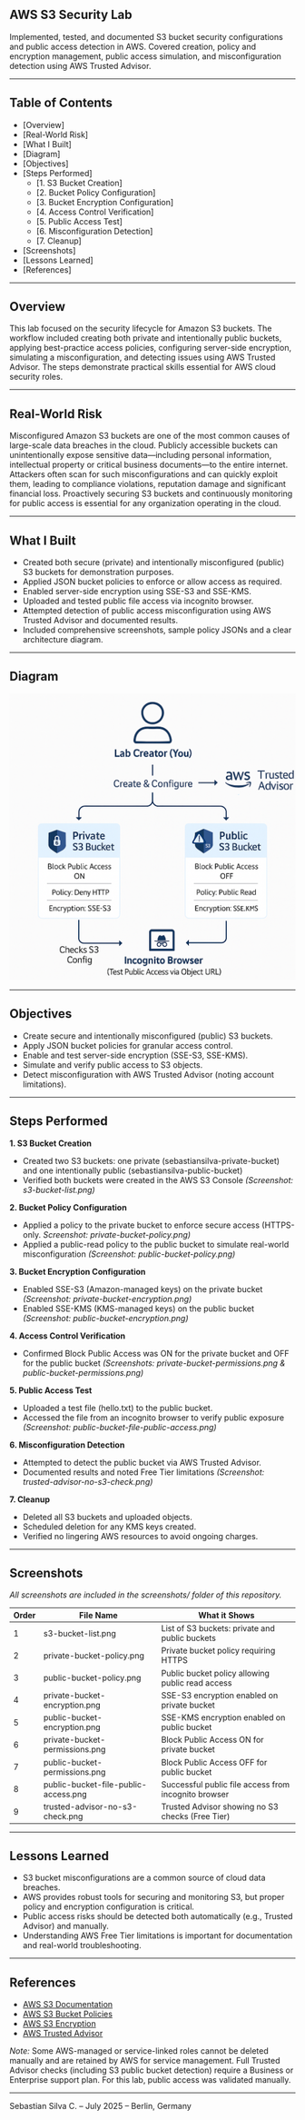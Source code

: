 ## AWS S3 Security Lab

Implemented, tested, and documented S3 bucket security configurations and public access detection in AWS. Covered creation, policy and encryption management, public access simulation, and misconfiguration detection using AWS Trusted Advisor.

---

## Table of Contents

- [Overview]
- [Real-World Risk]
- [What I Built]
- [Diagram]
- [Objectives]
- [Steps Performed]
  - [1. S3 Bucket Creation]
  - [2. Bucket Policy Configuration]
  - [3. Bucket Encryption Configuration]
  - [4. Access Control Verification]
  - [5. Public Access Test]
  - [6. Misconfiguration Detection]
  - [7. Cleanup]
- [Screenshots]
- [Lessons Learned]
- [References]

---

## Overview

This lab focused on the security lifecycle for Amazon S3 buckets. The workflow included creating both private and intentionally public buckets, applying best-practice access policies, configuring server-side encryption, simulating a misconfiguration, and detecting issues using AWS Trusted Advisor. The steps demonstrate practical skills essential for AWS cloud security roles.

---

## Real-World Risk

Misconfigured Amazon S3 buckets are one of the most common causes of large-scale data breaches in the cloud. Publicly accessible buckets can unintentionally expose sensitive data—including personal information, intellectual property or critical business documents—to the entire internet. Attackers often scan for such misconfigurations and can quickly exploit them, leading to compliance violations, reputation damage and significant financial loss. Proactively securing S3 buckets and continuously monitoring for public access is essential for any organization operating in the cloud.

---

## What I Built

- Created both secure (private) and intentionally misconfigured (public) S3 buckets for demonstration purposes.
- Applied JSON bucket policies to enforce or allow access as required.
- Enabled server-side encryption using SSE-S3 and SSE-KMS.
- Uploaded and tested public file access via incognito browser.
- Attempted detection of public access misconfiguration using AWS Trusted Advisor and documented results.
- Included comprehensive screenshots, sample policy JSONs and a clear architecture diagram.

---

## Diagram

![Lab Architecture Diagram](diagram.png)

---

## Objectives

- Create secure and intentionally misconfigured (public) S3 buckets.
- Apply JSON bucket policies for granular access control.
- Enable and test server-side encryption (SSE-S3, SSE-KMS).
- Simulate and verify public access to S3 objects.
- Detect misconfiguration with AWS Trusted Advisor (noting account limitations).

---

## Steps Performed

**1. S3 Bucket Creation**
   - Created two S3 buckets: one private (sebastiansilva-private-bucket) and one intentionally public (sebastiansilva-public-bucket)
   - Verified both buckets were created in the AWS S3 Console *(Screenshot: s3-bucket-list.png)*

**2. Bucket Policy Configuration**
   - Applied a policy to the private bucket to enforce secure access (HTTPS-only. *Screenshot: private-bucket-policy.png)*
   - Applied a public-read policy to the public bucket to simulate real-world misconfiguration *(Screenshot: public-bucket-policy.png)*

**3. Bucket Encryption Configuration**
   - Enabled SSE-S3 (Amazon-managed keys) on the private bucket *(Screenshot: private-bucket-encryption.png)*
   - Enabled SSE-KMS (KMS-managed keys) on the public bucket *(Screenshot: public-bucket-encryption.png)*

**4. Access Control Verification**
   - Confirmed Block Public Access was ON for the private bucket and OFF for the public bucket *(Screenshots: private-bucket-permissions.png & public-bucket-permissions.png)*

**5. Public Access Test**
   - Uploaded a test file (hello.txt) to the public bucket.
   - Accessed the file from an incognito browser to verify public exposure *(Screenshot: public-bucket-file-public-access.png)*

**6. Misconfiguration Detection**
   - Attempted to detect the public bucket via AWS Trusted Advisor.
   - Documented results and noted Free Tier limitations *(Screenshot: trusted-advisor-no-s3-check.png)*

**7. Cleanup**
   - Deleted all S3 buckets and uploaded objects.
   - Scheduled deletion for any KMS keys created.
   - Verified no lingering AWS resources to avoid ongoing charges.
   
---

## Screenshots

*All screenshots are included in the screenshots/ folder of this repository.*

| Order | File Name                            | What it Shows                                       |
|-------|--------------------------------------|-----------------------------------------------------|
| 1     | s3-bucket-list.png                   | List of S3 buckets: private and public buckets      |
| 2     | private-bucket-policy.png            | Private bucket policy requiring HTTPS               |
| 3     | public-bucket-policy.png             | Public bucket policy allowing public read access    |
| 4     | private-bucket-encryption.png        | SSE-S3 encryption enabled on private bucket         |
| 5     | public-bucket-encryption.png         | SSE-KMS encryption enabled on public bucket         |
| 6     | private-bucket-permissions.png       | Block Public Access ON for private bucket           |
| 7     | public-bucket-permissions.png        | Block Public Access OFF for public bucket           |
| 8     | public-bucket-file-public-access.png | Successful public file access from incognito browser|
| 9     | trusted-advisor-no-s3-check.png      | Trusted Advisor showing no S3 checks (Free Tier)    |

---

## Lessons Learned

- S3 bucket misconfigurations are a common source of cloud data breaches.
- AWS provides robust tools for securing and monitoring S3, but proper policy and encryption configuration is critical.
- Public access risks should be detected both automatically (e.g., Trusted Advisor) and manually.
- Understanding AWS Free Tier limitations is important for documentation and real-world troubleshooting.

---

## References

- [AWS S3 Documentation](https://docs.aws.amazon.com/AmazonS3/latest/userguide/Welcome.html)
- [AWS S3 Bucket Policies](https://docs.aws.amazon.com/AmazonS3/latest/userguide/example-bucket-policies.html)
- [AWS S3 Encryption](https://docs.aws.amazon.com/AmazonS3/latest/userguide/UsingServerSideEncryption.html)
- [AWS Trusted Advisor](https://docs.aws.amazon.com/awssupport/latest/user/trusted-advisor.html)

*Note:* Some AWS-managed or service-linked roles cannot be deleted manually and are retained by AWS for service management. Full Trusted Advisor checks (including S3 public bucket detection) require a Business or Enterprise support plan. For this lab, public access was validated manually.

---

Sebastian Silva C. – July 2025 – Berlin, Germany
